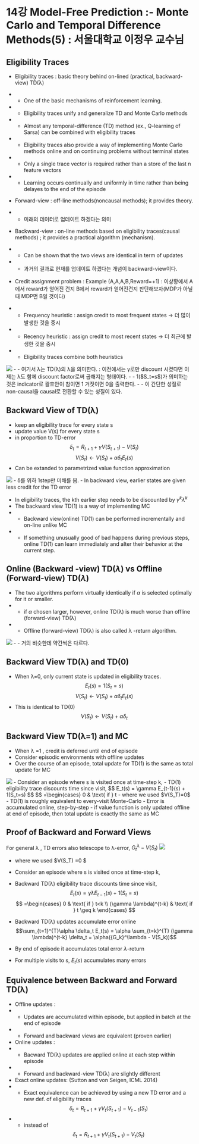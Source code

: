# 14강 Model-Free Prediction :- Monte Carlo and Temporal Difference Methods(5) : 서울대학교 이정우 교수님

## Eligibility Traces
- Eligibility traces : basic theory behind on-lined (practical, backward-view) TD(&lambda;)
- - One of the basic mechanisms of reinforcement learning.
- - Eligibility traces unify and generalize TD and Monte Carlo methods
- - Almost any temporal-difference (TD) method (ex., Q-learning of Sarsa) can be combined with eligibility traces
- - Eligibility traces also provide a way of implementing Monte Carlo methods online and on continuing problems without terminal states
- - Only a single trace vector is required rather than a store of the last n feature vectors
- - Learning occurs continually and uniformly in time rather than being delayes to the end of the episode
- Forward-view : off-line methods(noncausal methods); it provides theory.
- - 미래의 데이터로 업데이트 하겠다는 의미
- Backward-view : on-line methods based on eligibility traces(causal methods) ; it provides a practical algorithm (mechanism).
- - Can be shown that the two views are identical in term of updates
- - 과거의 결과로 현재를 업데이트 하겠다는 개념이 backward-view이다.

- Credit assignment problem : Example (A,A,A,B,Reward=+1) : 이상황에서 A에서 reward가 얻어진 건지 B에서 reward가 얻어진건지 판단해보자(MDP가 아닐때 MDP면 B일 것이다) 
- - Frequency heuristic : assign credit to most frequent states -> 더 많이 발생한 것을 중시
- - Recency heuristic : assign credit to most recent states -> 더 최근에 발생한 것을 중시
- - Eligibility traces combine both heuristics  
<img src="./img/79_ex.PNG">  
- - 여기서 &lambda;는 TD(&lambda;)의 &lambda;을 의미한다. : 이전에서는 &gamma;로만 discount 시켰다면 이제는 &lambda;도 함께 discount factor로써 곱해지는 형태이다.
- -  1($S_t=s$)가 의미하는 것은 indicator로 괄호안이 참이면 1 거짓이면 0을 출력한다.
- - 이 간단한 성질로 non-causal을 causal로 전환할 수 있는 성질이 있다. 

## Backward View of TD(&lambda;)
- keep an eligibility trace for every state s
- update value V(s) for every state s
- in proportion to TD-error 
 $$\delta_t = R_{t+1} + \gamma V(S_{t+1})-V(S_t)$$
 $$V(S_t) \leftarrow V(S_t) + \alpha \delta_t E_t(s)$$  
- Can be extanded to parametrized value function approximation
<img src="./img/80_back.PNG">  
- &delta;를 위하 1step만 미해를 봄.
- In backward view, earlier states are given less credit for the TD error

- In eligibility traces, the kth earlier step needs to be discounted by $\gamma^k \lambda^k$
- The backward view TD(1) is a way of implementing MC
- - Backward view(online) TD(1) can be performed incrementally and on-line unlike MC
- - If something unusually good of bad happens during previous steps, online TD(1) can learn immediately and alter their behavior at the current step.
## Online (Backward -view) TD($\lambda$) vs Offline (Forward-view) TD($\lambda$)
- The two algorithms perform virtually identically if $\alpha$ is selected optimally for it or smaller.
- - if $\alpha$ chosen larger, however, online TD(&lambda;) is much worse than offline (forward-view) TD(&lambda;)
- - Offline (forward-view) TD(&lambda;) is also called &lambda; -return algorithm.  
<img src="./img/81_vs.PNG">  
- - 거의 비슷한데 약간씩은 다르다.

## Backward View TD(&lambda;) and TD(0)
- When &lambda;=0, only current state is updated in eligibility traces.
$$E_t(s) = 1(S_t=s)$$
$$V(S_t) \leftarrow V(S_t) + \alpha \delta_t E_t(s)$$
- This is identical to TD(0)
$$ V(S_t) \leftarrow V(S_t)+ \alpha \delta_t $$

## Backward View TD(&lambda;=1) and MC
- When &lambda; =1 , credit is deferred until end of episode
- Consider episodic environments with offline updates
- Over the course of an episode, total update for TD(1) is the same as total update for MC
<img src="./img/82_TD(1).PNG"> 
- Consider an episode where s is visited once at time-step k,
- TD(1) eligibility trace discounts time since visit,  
$$ E_t(s) = \gamma E_{t-1}(s) + 1(S_t=s) $$
$$ =\begin{cases}
0 & \text{ if } t<k \\
\gamma^{t-k} & \text{ if } t \geq k 
\end{cases} $$
- - t=k일때만 s가 발생한다는 의미
- TD(1) updates accumulate error online 
$$\sum_{t=1}^{T}\alpha \delta_t E_t(s) = \alpha \sum_{t=k}^{T} \gamma^{t-k} \delta_t = \alpha(G_t - V(S_k)$$
- (Proof) By end of episode it accumulates total error
$$ \delta_k + \gamma \delta_{k+1} + ... + \gamma^{T-1-k} \delta_{T-1} $$
- When &lambda;=1 , sum of TD errors telescopes into MC error,  
<img src="./img/83_TD(1).PNG"> 
- where we used $V(S_T)=0$
- TD(1) is roughly equivalent to every-visit Monte-Carlo
- Error is accumulated online, step-by-step
- if value function is only updated offline at end of episode, then total update is exactly the same as MC

## Proof of Backward and Forward Views
For general &lambda; , TD errors also telescope to &lambda;-error, ${G_t}^\lambda - V(S_t)$
<img src="./img/84_TD(lambda).PNG"> 
- where we used $V(S_T) =0 $

- Consider an episode where s is visited once at time-step k,
- Backward TD(&lambda;) eligibility trace discounts time since visit,  
$$ E_t(s) = \gamma \lambda E_{t-1}(s) + 1(S_t=s) $$
$$ =\begin{cases}
0 & \text{ if } t<k \\
(\gamma \lambda)^{t-k} & \text{ if } t \geq k 
\end{cases} $$
- Backward TD(&lambda;) updates accumulate error online
$$\sum_{t=1}^{T}\alpha \delta_t E_t(s) = \alpha \sum_{t=k}^{T} (\gamma \lambda)^{t-k} \delta_t = \alpha({G_k}^\lambda - V(S_k))$$
- By end of episode it accumulates total error $\lambda$-return
- For multiple visits to s, $E_t(s)$ accumulates many errors

## Equivalence between Backward and Forward TD(&lambda;)
- Offline updates : 
- - Updates are accumulated within episode, but applied in batch at the end of episode
- - Forward and backward views are equivalent (proven earlier)
- Online updates :
- - Bacward TD(&lambda;) updates are applied online at each step within episode
- - Forward and backward-view TD(&lambda;) are slightly different
- Exact online updates: (Sutton and von Seigen, ICML 2014)
- - Exact equivalence can be achieved by using a new TD error and a new def. of eligibility traces 
$$ \delta_t = R_{t+1} + \gamma V_t(S_{t+1}) - V_{t-1}(S_t)$$
- - instead of
$$ \delta_t = R_{t+1} + \gamma V_t(S_{t+1}) - V_{t}(S_t)$$